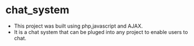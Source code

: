# chat_system
- This project was built using php,javascript and AJAX.
- It is a chat system that can be pluged into any project to enable users to chat.
